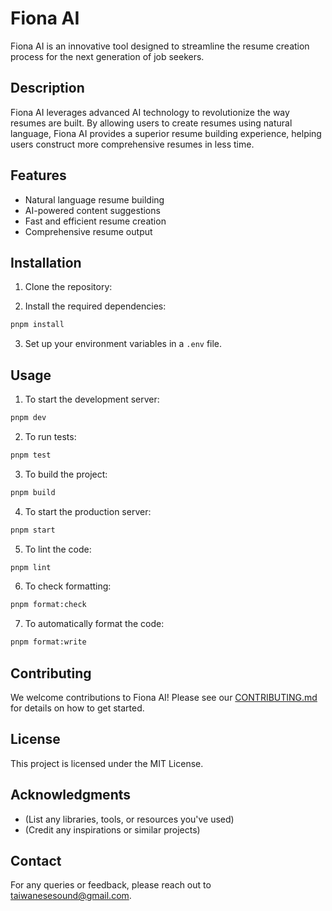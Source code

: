 # Fiona AI

Fiona AI is an innovative tool designed to streamline the resume creation process for the next generation of job seekers.

## Description

Fiona AI leverages advanced AI technology to revolutionize the way resumes are built. By allowing users to create resumes using natural language, Fiona AI provides a superior resume building experience, helping users construct more comprehensive resumes in less time.

## Features

- Natural language resume building
- AI-powered content suggestions
- Fast and efficient resume creation
- Comprehensive resume output

## Installation

1. Clone the repository:

2. Install the required dependencies:

```bash
pnpm install
```

3. Set up your environment variables in a `.env` file.

## Usage

1. To start the development server:

```bash
pnpm dev
```

2. To run tests:

```bash
pnpm test
```

3. To build the project:

```bash
pnpm build
```

4. To start the production server:

```bash
pnpm start
```

5. To lint the code:

```bash
pnpm lint
```

6. To check formatting:

```bash
pnpm format:check
```

7. To automatically format the code:

```bash
pnpm format:write
```

## Contributing

We welcome contributions to Fiona AI! Please see our [CONTRIBUTING.md](link-to-contributing-file) for details on how to get started.

## License

This project is licensed under the MIT License.

## Acknowledgments

- (List any libraries, tools, or resources you've used)
- (Credit any inspirations or similar projects)

## Contact

For any queries or feedback, please reach out to [taiwanesesound@gmail.com](taiwanesesound@gmail.com).